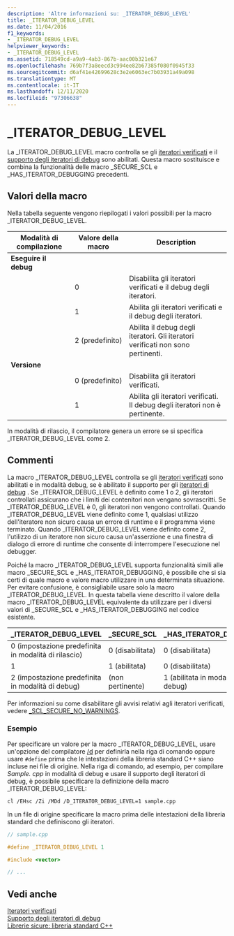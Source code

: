 ```yaml
---
description: 'Altre informazioni su: _ITERATOR_DEBUG_LEVEL'
title: _ITERATOR_DEBUG_LEVEL
ms.date: 11/04/2016
f1_keywords:
- _ITERATOR_DEBUG_LEVEL
helpviewer_keywords:
- _ITERATOR_DEBUG_LEVEL
ms.assetid: 718549cd-a9a9-4ab3-867b-aac00b321e67
ms.openlocfilehash: 769b7f3a8eecd3c994ee82b67385f080f0945f33
ms.sourcegitcommit: d6af41e42699628c3e2e6063ec7b03931a49a098
ms.translationtype: MT
ms.contentlocale: it-IT
ms.lasthandoff: 12/11/2020
ms.locfileid: "97306638"
---
```

# <a name="_iterator_debug_level"></a>_ITERATOR_DEBUG_LEVEL

La _ITERATOR_DEBUG_LEVEL macro controlla se gli [iteratori verificati](../standard-library/checked-iterators.md) e il [supporto degli iteratori di debug](../standard-library/debug-iterator-support.md) sono abilitati. Questa macro sostituisce e combina la funzionalità delle macro _SECURE_SCL e _HAS_ITERATOR_DEBUGGING precedenti.

## <a name="macro-values"></a>Valori della macro

Nella tabella seguente vengono riepilogati i valori possibili per la macro _ITERATOR_DEBUG_LEVEL.

|Modalità di compilazione|Valore della macro|Description|
|----------------------|----------------|-----------------|
|**Eseguire il debug**|||
||0|Disabilita gli iteratori verificati e il debug degli iteratori.|
||1|Abilita gli iteratori verificati e il debug degli iteratori.|
||2 (predefinito)|Abilita il debug degli iteratori. Gli iteratori verificati non sono pertinenti.|
|**Versione**|||
||0 (predefinito)|Disabilita gli iteratori verificati.|
||1|Abilita gli iteratori verificati. Il debug degli iteratori non è pertinente.|

In modalità di rilascio, il compilatore genera un errore se si specifica _ITERATOR_DEBUG_LEVEL come 2.

## <a name="remarks"></a>Commenti

La macro _ITERATOR_DEBUG_LEVEL controlla se gli [iteratori verificati](../standard-library/checked-iterators.md) sono abilitati e in modalità debug, se è abilitato il supporto per gli [iteratori di debug](../standard-library/debug-iterator-support.md) . Se _ITERATOR_DEBUG_LEVEL è definito come 1 o 2, gli iteratori controllati assicurano che i limiti dei contenitori non vengano sovrascritti. Se _ITERATOR_DEBUG_LEVEL è 0, gli iteratori non vengono controllati. Quando _ITERATOR_DEBUG_LEVEL viene definito come 1, qualsiasi utilizzo dell'iteratore non sicuro causa un errore di runtime e il programma viene terminato. Quando _ITERATOR_DEBUG_LEVEL viene definito come 2, l'utilizzo di un iteratore non sicuro causa un'asserzione e una finestra di dialogo di errore di runtime che consente di interrompere l'esecuzione nel debugger.

Poiché la macro _ITERATOR_DEBUG_LEVEL supporta funzionalità simili alle macro _SECURE_SCL e _HAS_ITERATOR_DEBUGGING, è possibile che si sia certi di quale macro e valore macro utilizzare in una determinata situazione. Per evitare confusione, è consigliabile usare solo la macro _ITERATOR_DEBUG_LEVEL. In questa tabella viene descritto il valore della macro _ITERATOR_DEBUG_LEVEL equivalente da utilizzare per i diversi valori di _SECURE_SCL e _HAS_ITERATOR_DEBUGGING nel codice esistente.

|**_ITERATOR_DEBUG_LEVEL** |**_SECURE_SCL** |**_HAS_ITERATOR_DEBUGGING**|
|---|---|---|
|0 (impostazione predefinita in modalità di rilascio)|0 (disabilitata)|0 (disabilitata)|
|1|1 (abilitata)|0 (disabilitata)|
|2 (impostazione predefinita in modalità di debug)|(non pertinente)|1 (abilitata in modalità di debug)|

Per informazioni su come disabilitare gli avvisi relativi agli iteratori verificati, vedere [_SCL_SECURE_NO_WARNINGS](../standard-library/scl-secure-no-warnings.md).

### <a name="example"></a>Esempio

Per specificare un valore per la macro _ITERATOR_DEBUG_LEVEL, usare un'opzione del compilatore [/d](../build/reference/d-preprocessor-definitions.md) per definirla nella riga di comando oppure usare `#define` prima che le intestazioni della libreria standard C++ siano incluse nei file di origine. Nella riga di comando, ad esempio, per compilare *Sample. cpp* in modalità di debug e usare il supporto degli iteratori di debug, è possibile specificare la definizione della macro _ITERATOR_DEBUG_LEVEL:

`cl /EHsc /Zi /MDd /D_ITERATOR_DEBUG_LEVEL=1 sample.cpp`

In un file di origine specificare la macro prima delle intestazioni della libreria standard che definiscono gli iteratori.

```cpp
// sample.cpp

#define _ITERATOR_DEBUG_LEVEL 1

#include <vector>

// ...
```

## <a name="see-also"></a>Vedi anche

[Iteratori verificati](../standard-library/checked-iterators.md)\
[Supporto degli iteratori di debug](../standard-library/debug-iterator-support.md)\
[Librerie sicure: libreria standard C++](../standard-library/safe-libraries-cpp-standard-library.md)
